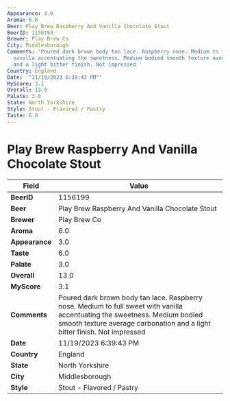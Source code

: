 ```yaml
---
Appearance: 3.0
Aroma: 6.0
Beer: Play Brew Raspberry And Vanilla Chocolate Stout
BeerID: 1156199
Brewer: Play Brew Co
City: Middlesborough
Comments: 'Poured dark brown body tan lace. Raspberry nose. Medium to full sweet with
  vanilla accentuating the sweetness. Medium bodied smooth texture average carbonation
  and a light bitter finish. Not impressed '
Country: England
Date: '"11/19/2023 6:39:43 PM"'
MyScore: 3.1
Overall: 13.0
Palate: 3.0
State: North Yorkshire
Style: Stout - Flavored / Pastry
Taste: 6.0
---
```


# Play Brew Raspberry And Vanilla Chocolate Stout

| Field         | Value |
|---------------|-------|
| **BeerID** | 1156199 |
| **Beer** | Play Brew Raspberry And Vanilla Chocolate Stout |
| **Brewer** | Play Brew Co |
| **Aroma** | 6.0 |
| **Appearance** | 3.0 |
| **Taste** | 6.0 |
| **Palate** | 3.0 |
| **Overall** | 13.0 |
| **MyScore** | 3.1 |
| **Comments** | Poured dark brown body tan lace. Raspberry nose. Medium to full sweet with vanilla accentuating the sweetness. Medium bodied smooth texture average carbonation and a light bitter finish. Not impressed  |
| **Date** | 11/19/2023 6:39:43 PM |
| **Country** | England |
| **State** | North Yorkshire |
| **City** | Middlesborough |
| **Style** | Stout - Flavored / Pastry |
